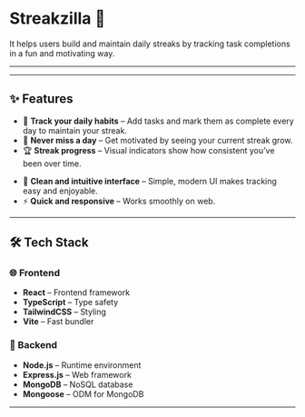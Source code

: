 # Streakzilla 🎯

<!-- Streakzilla is a web application built with React, TypeScript, and TailwindCSS.   -->
It helps users build and maintain daily streaks by tracking task completions in a fun and motivating way.  

---

<!-- ## 🚀 Getting Started

### 1. Clone the repository
git clone https://github.com/your-username/streakzilla.git  
cd streakzilla/client  

### 2. Install dependencies
npm install  

### 3. Run the development server
npm run dev  

Then open your browser at 👉 [http://localhost:5173](http://localhost:5173) -->


---

## ✨ Features
- 📅 **Track your daily habits** – Add tasks and mark them as complete every day to maintain your streak.  
- 🔔 **Never miss a day** – Get motivated by seeing your current streak grow.  
- 🏆 **Streak progress** – Visual indicators show how consistent you’ve been over time.  
<!-- - 📊 **View history** – Check past completions and see your progress over days, weeks, or months.   -->
- 🎨 **Clean and intuitive interface** – Simple, modern UI makes tracking easy and enjoyable.  
- ⚡ **Quick and responsive** – Works smoothly on web.  


---

## 🛠️ Tech Stack

### 🌐 Frontend
- **React** – Frontend framework  
- **TypeScript** – Type safety  
- **TailwindCSS** – Styling  
- **Vite** – Fast bundler  

### 🔧 Backend
- **Node.js** – Runtime environment  
- **Express.js** – Web framework  
- **MongoDB** – NoSQL database  
- **Mongoose** – ODM for MongoDB  


---

<!-- ## 📜 License
This project is licensed under the MIT License. -->

